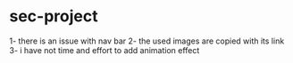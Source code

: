 # sec-project

1- there is an issue with nav bar
2- the used images are copied with its link 
3- i have not time and effort to add animation effect
